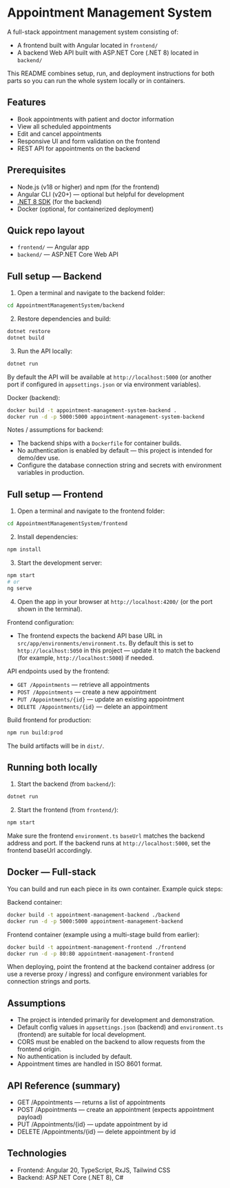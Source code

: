 # Appointment Management System

A full-stack appointment management system consisting of:

- A frontend built with Angular located in `frontend/`
- A backend Web API built with ASP.NET Core (.NET 8) located in `backend/`

This README combines setup, run, and deployment instructions for both parts so you can run the whole system locally or in containers.

## Features

- Book appointments with patient and doctor information
- View all scheduled appointments
- Edit and cancel appointments
- Responsive UI and form validation on the frontend
- REST API for appointments on the backend

## Prerequisites

- Node.js (v18 or higher) and npm (for the frontend)
- Angular CLI (v20+) — optional but helpful for development
- [.NET 8 SDK](https://dotnet.microsoft.com/download/dotnet/8.0) (for the backend)
- Docker (optional, for containerized deployment)

## Quick repo layout

- `frontend/` — Angular app
- `backend/` — ASP.NET Core Web API

## Full setup — Backend

1. Open a terminal and navigate to the backend folder:

```sh
cd AppointmentManagementSystem/backend
```

2. Restore dependencies and build:

```sh
dotnet restore
dotnet build
```

3. Run the API locally:

```sh
dotnet run
```

By default the API will be available at `http://localhost:5000` (or another port if configured in `appsettings.json` or via environment variables).

Docker (backend):

```sh
docker build -t appointment-management-system-backend .
docker run -d -p 5000:5000 appointment-management-system-backend
```

Notes / assumptions for backend:

- The backend ships with a `Dockerfile` for container builds.
- No authentication is enabled by default — this project is intended for demo/dev use.
- Configure the database connection string and secrets with environment variables in production.

## Full setup — Frontend

1. Open a terminal and navigate to the frontend folder:

```sh
cd AppointmentManagementSystem/frontend
```

2. Install dependencies:

```sh
npm install
```

3. Start the development server:

```sh
npm start
# or
ng serve
```

4. Open the app in your browser at `http://localhost:4200/` (or the port shown in the terminal).

Frontend configuration:

- The frontend expects the backend API base URL in `src/app/environments/environment.ts`. By default this is set to `http://localhost:5050` in this project — update it to match the backend (for example, `http://localhost:5000`) if needed.

API endpoints used by the frontend:

- `GET /Appointments` — retrieve all appointments
- `POST /Appointments` — create a new appointment
- `PUT /Appointments/{id}` — update an existing appointment
- `DELETE /Appointments/{id}` — delete an appointment

Build frontend for production:

```sh
npm run build:prod
```

The build artifacts will be in `dist/`.

## Running both locally

1. Start the backend (from `backend/`):

```sh
dotnet run
```

2. Start the frontend (from `frontend/`):

```sh
npm start
```

Make sure the frontend `environment.ts` `baseUrl` matches the backend address and port. If the backend runs at `http://localhost:5000`, set the frontend baseUrl accordingly.

## Docker — Full-stack

You can build and run each piece in its own container. Example quick steps:

Backend container:

```sh
docker build -t appointment-management-backend ./backend
docker run -d -p 5000:5000 appointment-management-backend
```

Frontend container (example using a multi-stage build from earlier):

```sh
docker build -t appointment-management-frontend ./frontend
docker run -d -p 80:80 appointment-management-frontend
```

When deploying, point the frontend at the backend container address (or use a reverse proxy / ingress) and configure environment variables for connection strings and ports.

## Assumptions

- The project is intended primarily for development and demonstration.
- Default config values in `appsettings.json` (backend) and `environment.ts` (frontend) are suitable for local development.
- CORS must be enabled on the backend to allow requests from the frontend origin.
- No authentication is included by default.
- Appointment times are handled in ISO 8601 format.

## API Reference (summary)

- GET /Appointments — returns a list of appointments
- POST /Appointments — create an appointment (expects appointment payload)
- PUT /Appointments/{id} — update appointment by id
- DELETE /Appointments/{id} — delete appointment by id

## Technologies

- Frontend: Angular 20, TypeScript, RxJS, Tailwind CSS
- Backend: ASP.NET Core (.NET 8), C#
